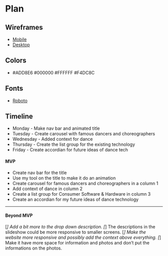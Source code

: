 # Plan

## Wireframes
* [Mobile](https://wireframe.cc/UMRXL2)
* [Desktop](https://wireframe.cc/CHjprm)

## Colors
* #ADD8E6 #000000 #FFFFFF #F4DC8C


## Fonts
* [Roboto](https://fonts.google.com/specimen/Roboto)

## Timeline
* Monday - Make nav bar and animated title
* Tuesday - Create carousel with famous dancers and choreographers
* Wednesday - Added context for dance
* Thursday - Create the list group for the existing technology
* Friday - Create accordian for future ideas of dance tech
#### MVP

* Create nav bar for the title
* Use my tool on the title to make it do an animation
* Create carousel for famous dancers and choreographers in a column 1
* Add context of dance in column 2
* Create a list group for Consumer Software & Hardware in column 3
* Create an accordian for my future ideas of dance technology


---

#### Beyond MVP

[*] Add a bit more to the drop down description.
[*] The descriptions in the slideshow could be more responsive to smaller screens.
[*] Make the website more responsive and possibly add the context above everything.
[*] Make it have more space for information and photos and don’t put the informations on the photos.
